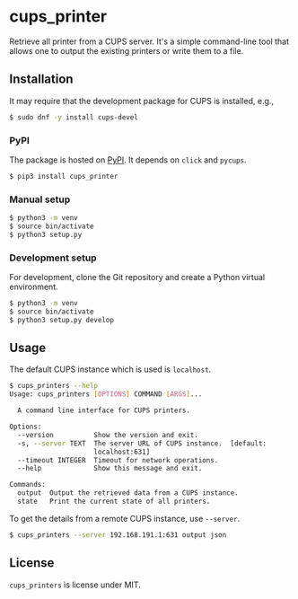 # cups_printer

Retrieve all printer from a CUPS server. It's a simple command-line tool that
allows one to output the existing printers or write them to a file.

## Installation

It may require that the development package for CUPS is installed, e.g.,


```bash
$ sudo dnf -y install cups-devel
```

### PyPI

The package is hosted on [PyPI](https://pypi.org/project/cups_printers/).
It depends on `click` and `pycups`.

```bash
$ pip3 install cups_printer
```

### Manual setup

```bash
$ python3 -m venv
$ source bin/activate
$ python3 setup.py
```

### Development setup

For development, clone the Git repository and create a Python virtual
environment.

```bash
$ python3 -m venv
$ source bin/activate
$ python3 setup.py develop
```

## Usage

The default CUPS instance which is used is `localhost`.

```bash
$ cups_printers --help
Usage: cups_printers [OPTIONS] COMMAND [ARGS]...

  A command line interface for CUPS printers.

Options:
  --version          Show the version and exit.
  -s, --server TEXT  The server URL of CUPS instance.  [default:
                     localhost:631]
  --timeout INTEGER  Timeout for network operations.
  --help             Show this message and exit.

Commands:
  output  Output the retrieved data from a CUPS instance.
  state   Print the current state of all printers.
```

To get the details from a remote CUPS instance, use `--server`.

```bash
$ cups_printers --server 192.168.191.1:631 output json
```

## License

`cups_printers` ìs license under MIT.